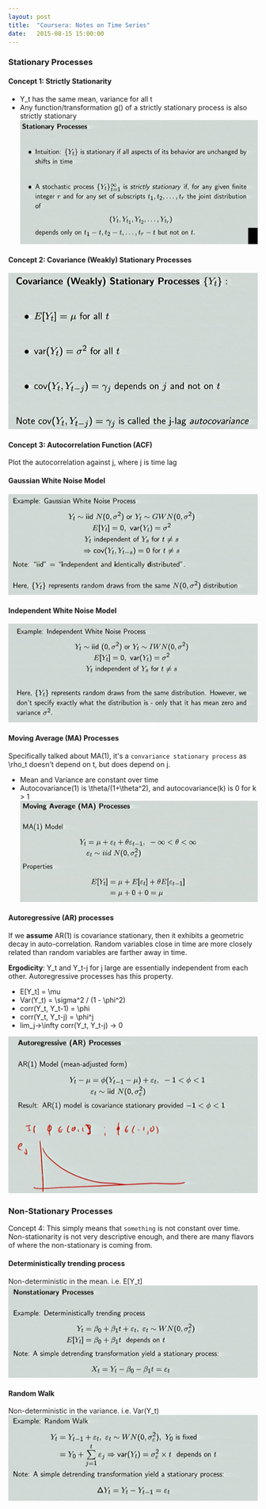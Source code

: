 ```yaml
---
layout: post
title:  "Coursera: Notes on Time Series"
date:   2015-08-15 15:00:00
---
```


### **Stationary Processes** ###

#### Concept 1: Strictly Stationarity

* Y_t has the same mean, variance for all t
* Any function/transformation g() of a strictly stationary process is also strictly stationary
![strictly stationarity](/images/strictly_stationary.png)

#### Concept 2: Covariance (Weakly) Stationary Processes

![covariance stationarity](/images/covariance_stationary.png)

#### Concept 3: Autocorrelation Function (ACF)

Plot the autocorrelation against j, where j is time lag

#### **Gaussian White Noise Model**

![gaussian white noise process](/images/gaussian_white_noise.png)

#### **Independent White Noise Model**

![independent white noise process](/images/independent_white_noise.png)

#### **Moving Average (MA) Processes**
Specifically talked about MA(1), it's a `convariance stationary process` as \rho_t doesn't depend on t, but does depend on j.

* Mean and Variance are constant over time
* Autocovariance(1) is \theta/(1+\theta^2), and autocovariance(k) is 0 for k > 1
![ma 1](/images/ma_1.png)

#### **Autoregressive (AR) processes**

If we **assume** AR(1) is covariance stationary, then it exhibits a geometric decay in auto-correlation. Random variables close in time are more closely related than random variables are farther away in time.

**Ergodicity**: Y_t and Y_t-j for j large are essentially independent from each other. Autoregressive processes has this property.

* E[Y_t] = \mu
* Var(Y_t) = \sigma^2 / (1 - \phi^2)
* corr(Y_t, Y_t-1) = \phi
* corr(Y_t, Y_t-j) = \phi^j
* lim_j->\infty corr(Y_t, Y_t-j) -> 0

![Autoregressive process](/images/autoregressive_process.png)

### **Non-Stationary Processes**

Concept 4: This simply means that `something` is not constant over time. Non-stationarity is not very descriptive enough, and there are many flavors of where the non-stationary is coming from.

#### **Deterministically trending process**

Non-deterministic in the mean. i.e. E[Y_t]
![deterministically trending process](/images/deterministically_trending_process.png)

#### **Random Walk**

Non-deterministic in the variance. i.e. Var(Y_t)
![random walk](/images/random_walk.png)
